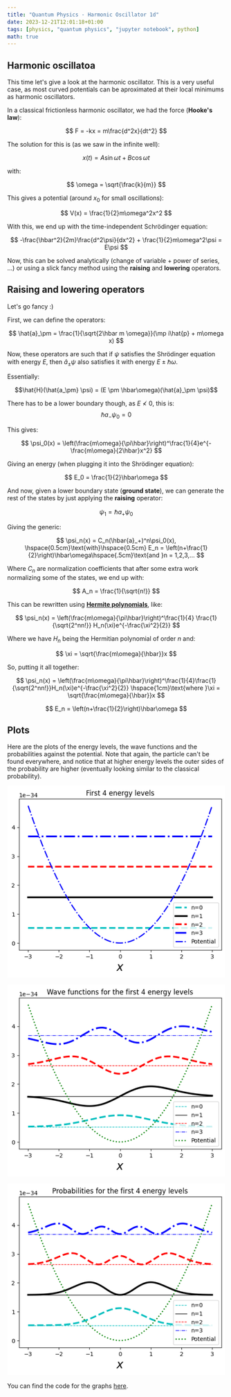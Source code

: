 ```yaml
---
title: "Quantum Physics - Harmonic Oscillator 1d"
date: 2023-12-21T12:01:18+01:00
tags: [physics, "quantum physics", "jupyter notebook", python]
math: true
---
```


## Harmonic oscillatoa

This time let's give a look at the harmonic oscillator. This is a very useful
case, as most curved potentials can be aproximated at their local minimums as
harmonic oscillators.

In a classical frictionless harmonic oscillator, we had the force (**Hooke's
law**):

$$
F = -kx = m\frac{d^2x}{dt^2}
$$

The solution for this is (as we saw in the infinite well):

$$
x(t) = A\sin{\omega t} + B\cos{\omega t}
$$

with:

$$
\omega = \sqrt{\frac{k}{m}}
$$

This gives a potential (around $x_0$ for small oscillations):

$$
V(x) = \frac{1}{2}m\omega^2x^2
$$

With this, we end up with the time-independent Schrödinger equation:

$$
-\frac{\hbar^2}{2m}\frac{d^2\psi}{dx^2} + \frac{1}{2}m\omega^2\psi = E\psi
$$

Now, this can be solved analytically (change of variable + power of series, ...)
or using a slick fancy method using the **raising** and **lowering** operators.

## Raising and lowering operators

Let's go fancy :)

First, we can define the operators:

$$
\hat{a}_\pm = \frac{1}{\sqrt{2\hbar m \omega}}(\mp i\hat{p} + m\omega x)
$$

Now, these operators are such that if $\psi$ satisfies the Shrödinger equation
with energy $E$, then $\hat{a}_\pm\psi$ also satisfies it with energy
$E \pm \hbar\omega$.

Essentially:

$$\hat{H}(\hat{a_\pm} \psi) = (E \pm \hbar\omega)(\hat{a}_\pm \psi)$$

There has to be a lower boundary though, as $E\nless 0$, this is:
$$\hbar{a}_-\psi_0 = 0$$

This gives:

$$
\psi_0(x) = \left(\frac{m\omega}{\pi\hbar}\right)^\frac{1}{4}e^{-\frac{m\omega}{2\hbar}x^2}
$$

Giving an energy (when plugging it into the Shrödinger equation):

$$
E_0 = \frac{1}{2}\hbar\omega
$$

And now, given a lower boundary state (**ground state**), we can generate the
rest of the states by just applying the **raising** operator:

$$
\psi_1 = \hbar{a}_+\psi_0
$$

Giving the generic:

$$
\psi_n(x) = C_n(\hbar{a}_+)^n\psi_0(x), \hspace{0.5cm}\text{with}\hspace{0.5cm} E_n = \left(n+\frac{1}{2}\right)\hbar\omega\hspace{.5cm}\text{and }n = 1,2,3,...
$$

Where $C_n$ are normalization coefficients that after some extra work
normalizing some of the states, we end up with:

$$
A_n = \frac{1}{\sqrt{n!}}
$$

This can be rewritten using
[**Hermite polynomials**](https://en.wikipedia.org/wiki/Hermite_polynomials),
like:

$$
\psi_n(x) = \left(\frac{m\omega}{\pi\hbar}\right)^\frac{1}{4}
\frac{1}{\sqrt{2^nn!}}
H_n(\xi)e^{-\frac{\xi^2}{2}}
$$

Where we have $H_n$ being the Hermitian polynomial of order $n$ and:

$$
\xi = \sqrt{\frac{m\omega}{\hbar}}x
$$

So, putting it all together:

$$
\psi_n(x) = \left(\frac{m\omega}{\pi\hbar}\right)^\frac{1}{4}\frac{1}{\sqrt{2^nn!}}H_n(\xi)e^{-\frac{\xi^2}{2}} \hspace{1cm}\text{where }\xi = \sqrt{\frac{m\omega}{\hbar}}x
$$

$$
E_n = \left(n+\frac{1}{2}\right)\hbar\omega
$$

## Plots

Here are the plots of the energy levels, the wave functions and the
probabilities against the potential. Note that again, the particle can't be
found everywhere, and notice that at higher energy levels the outer sides of the
probability are higher (eventually looking similar to the classical
probability).

![Energy levels](images/Harmonic_oscillator-First_5_energy_levels.png)

![Wave functions](images/Harmonic_oscillator-First_5_wave_functions.png)

![Wave functions](images/Harmonic_oscillator-First_5_probabilities.png)

You can find the code for the graphs
[here](https://github.com/david-caro/musings/blob/main/content/posts/2023-12-21-Quantum-physics-harmonic-oscillator-1d/code/harmonic-oscillator-1d.ipynb).
